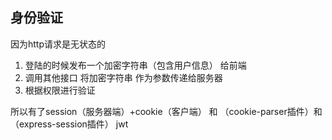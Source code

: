## 身份验证

因为http请求是无状态的

1. 登陆的时候发布一个加密字符串（包含用户信息） 给前端
2. 调用其他接口 将加密字符串 作为参数传递给服务器
3. 根据权限进行验证

所以有了session（服务器端）+cookie（客户端） 和
（cookie-parser插件）和（express-session插件）
jwt